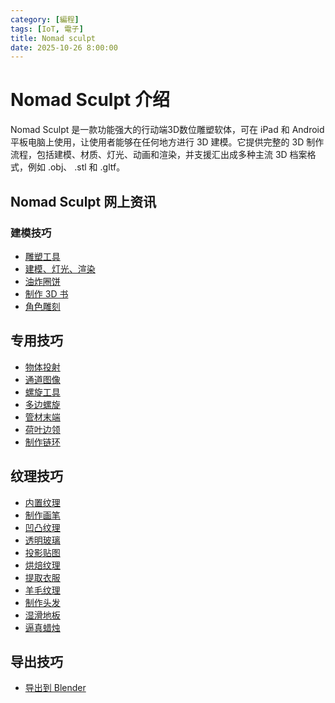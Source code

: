 ```yaml
---
category: [編程]
tags: [IoT, 電子]
title: Nomad sculpt
date: 2025-10-26 8:00:00
---
```


<style>
  table {
    width: 100%
    }
  td {
    vertical-align: center;
    text-align: center;
  }
  table.inputT{
    margin: 10px;
    width: auto;
    margin-left: auto;
    margin-right: auto;
    border: none;
  }
  input{
    text-align: center;
    padding: 0px 10px;
  }
  iframe{
    width: 100%;
    display: block;
    border-style:none;
  }
</style>

# Nomad Sculpt 介绍

Nomad Sculpt 是一款功能强大的行动端3D数位雕塑软体，可在 iPad 和 Android 平板电脑上使用，让使用者能够在任何地方进行 3D 建模。它提供完整的 3D 制作流程，包括建模、材质、灯光、动画和渲染，并支援汇出成多种主流 3D 档案格式，例如 .obj、 .stl 和 .gltf。 

## Nomad Sculpt 网上资讯

### 建模技巧

 - [雕塑工具](https://youtu.be/xWKKRv9xmCM?si=Y2ZWW0xuzPfAJii4)
 - [建模、灯光、渲染](https://youtu.be/dpe-xknxNJ8?si=jZYHXhcCTN8JWIWF)
 - [油炸圈饼](https://youtu.be/MGtHtTjuWF8?si=jeh9gGMruR_oeXud)
 - [制作 3D 书](https://youtu.be/nmK-9uCESSg?si=kJBdtLicMoEMMx0V)
 - [角色雕刻](https://youtu.be/G_IHhCIOgfg?si=vC9wOlPO-4DhXqIm)

## 专用技巧

 - [物体投射](https://youtu.be/GqW6JLdsxs4?si=zX6yeb73ARzwiCr8)
 - [通道图像](https://youtu.be/EpoCDO-rw-Y?si=jf2fp4XkxH72t6v8)
 - [螺旋工具](https://youtu.be/uN1VFfku1V4?si=2rorfzO_lynSotbD)
 - [多边螺旋](https://youtu.be/Qrdl6f25gRs?si=QL-Runga0CEUcYd6)
 - [管材末端](https://youtu.be/CqxxRa9DK08?si=5xZ9tplC-_dMI5gg)
 - [荷叶边领](https://youtu.be/-8_CcU2rbD8?si=khnTO40Jyeqyqvff) 
 - [制作链环](https://youtu.be/8oshFfQi-Uc?si=U-tr2gDG63xbqtJE)
 
## 纹理技巧

 - [内置纹理](https://youtu.be/mRvy4lvsUXw?si=PSc5evfTafPWAhFN) 
 - [制作画笔](https://youtu.be/CToep_D1J0E?si=5klFMzSB9d_d3OIR)
 - [凹凸纹理](https://youtu.be/I4tweSUY7Hc?si=EhseoHs6zKc3DkuJ)
 - [透明玻璃](https://youtu.be/7UYyLnQaRfM?si=KJr_BavaKQCmLm8s)
 - [投影贴图](https://youtu.be/HmuIhb88e2I?si=YMSJ6iWhiNqGUchP)
 - [烘焙纹理](https://youtu.be/ZQJ-Xf_MHg8?si=2owb6kIj7n0jL6-N)
 - [提取衣服](https://youtu.be/Pe5Ec_eMTbA?si=0eUnQ6IcjsCPu1xE)
 - [羊毛纹理](https://youtu.be/HclV4IDItdI?si=g2_TnXRRAGMMC98r)
 - [制作头发](https://youtu.be/8M8AWZ2WCm8?si=y2WwH1IX6v7of0Oq)
 - [湿滑地板](https://youtu.be/MniO8OX4CMk?si=tEn0ZddplDTye_Ae)
 - [逼真蜡烛](https://youtu.be/r3p_PwuJhis?si=18q64e8sKiWlDKwk)

## 导出技巧

 - [导出到 Blender](https://youtu.be/Av1EW4A_xCM?si=CCsddVlD5ktZprFd)